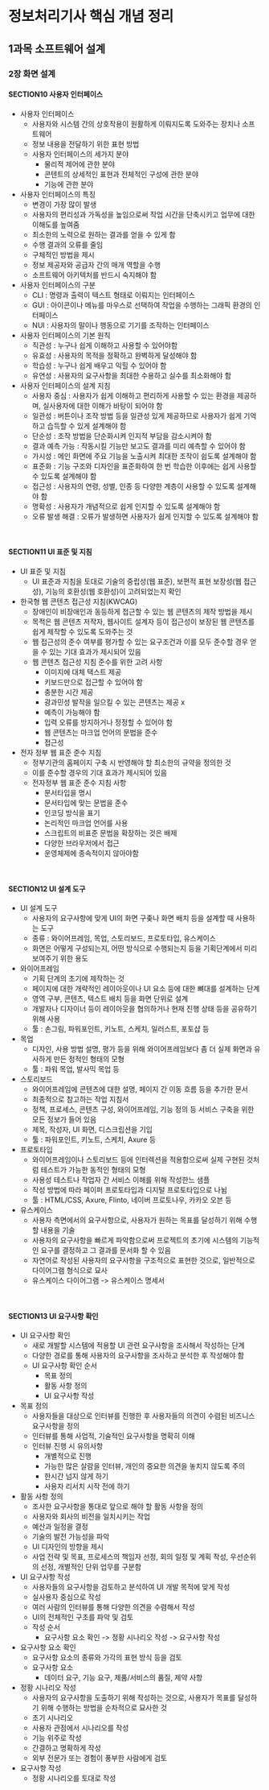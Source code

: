 정보처리기사 핵심 개념 정리
===========================

1과목 소프트웨어 설계
---------------------------

### 2장 화면 설계
    
#### SECTION10 사용자 인터페이스
* 사용자 인터페이스
  * 사용자와 시스템 간의 상호작용이 원활하게 이뤄지도록 도와주는 장치나 소프트웨어
  * 정보 내용을 전달하기 위한 표현 방법
  * 사용자 인터페이스의 세가지 분야
    * 물리적 제어에 관한 분야
    * 콘텐트의 상세적인 표현과 전체적인 구성에 관한 분야
    * 기능에 관한 분야
* 사용자 인터페이스의 특징
  * 변경이 가장 많이 발생
  * 사용자의 편리성과 가독성을 높임으로써 작업 시간을 단축시키고 업무에 대한 이해도를 높여줌
  * 최소한의 노력으로 원하는 결과를 얻을 수 있게 함
  * 수행 결과의 오류를 줄임
  * 구체적인 방법을 제시
  * 정보 제공자와 공급자 간의 매개 역할을 수행
  * 소프트웨어 아키텍처를 반드시 숙지해야 함
* 사용자 인터페이스의 구분
  * CLI : 명령과 출력이 텍스트 형태로 이뤄지는 인터페이스
  * GUI : 아이콘이나 메뉴를 마우스로 선택하여 작업을 수행하는 그래픽 환경의 인터페이스
  * NUI : 사용자의 말이나 행동으로 기기를 조작하는 인터페이스
* 사용자 인터페이스의 기본 원칙
  * 직관성 : 누구나 쉽게 이해하고 사용할 수 있어야함
  * 유효성 : 사용자의 목적을 정확하고 완벽하게 달성해야 함
  * 학습성 : 누구나 쉽게 배우고 익힐 수 있어야 함
  * 유연성 : 사용자의 요구사항을 최대한 수용하고 실수를 최소화해야 함
* 사용자 인터페이스의 설계 지침
  * 사용자 중심 : 사용자가 쉽게 이해하고 편리하게 사용할 수 있는 환경을 제공하며, 실사용자에 대한 이해가 바탕이 되어야 함
  * 일관성 : 버튼이나 조작 방법 등을 일관성 있게 제공하므로 사용자가 쉽게 기억하고 습득할 수 있게 설계해야 함
  * 단순성 : 조작 방법을 단순화시켜 인지적 부담을 감소시켜야 함
  * 결과 예측 가능 : 작동시킬 기능만 보고도 결과를 미리 예측할 수 있어야 함
  * 가시성 : 메인 화면에 주요 기능을 노출시켜 최대한 조작이 쉽도록 설계해야 함
  * 표준화 : 기능 구조와 디자인을 표준화하여 한 번 학습한 이후에는 쉽게 사용할 수 있도록 설계해야 함
  * 접근성 : 사용자의 연령, 성별, 인종 등 다양한 계층이 사용할 수 있도록 설계해야 함
  * 명확성 : 사용자가 개념적으로 쉽게 인지할 수 있도록 설계해야 함
  * 오류 발생 해결 : 오류가 발생하면 사용자가 쉽게 인지할 수 있도록 설계해야 함

<br>

#### SECTION11 UI 표준 및 지침
* UI 표준 및 지침
  * UI 표준과 지침을 토대로 기술의 중립성(웹 표준), 보편적 표현 보장성(웹 접근성), 기능의 호환성(웹 호환성)이 고려되었는지 확인
* 한국형 웹 콘텐츠 접근성 지침(KWCAG)
  * 장애인이 비장애인과 동등하게 접근할 수 있는 웹 콘텐츠의 제작 방법을 제시
  * 목적은 웹 콘텐츠 저작자, 웹사이트 설계자 등이 접근성이 보장된 웹 콘텐츠를 쉽게 제작할 수 있도록 도와주는 것
  * 웹 접근성의 준수 여부를 평가할 수 있는 요구조건과 이를 모두 준수할 경우 얻을 수 있는 기대 효과가 제시되어 있음
  * 웹 콘텐츠 접근성 지침 준수를 위한 고려 사항
    * 이미지에 대체 택스트 제공
    * 키보드만으로 접근할 수 있어야 함
    * 충분한 시간 제공
    * 광과민성 발작을 일으킬 수 있는 콘텐츠는 제공 x
    * 예측이 가능해야 함
    * 입력 오류를 방지하거나 정정할 수 있어야 함
    * 웹 콘텐츠는 마크업 언어의 문법을 준수
    * 접근성
* 전자 정부 웹 표준 준수 지침
  * 정부기관의 홈페이지 구축 시 반영해야 할 최소한의 규약을 정의한 것
  * 이를 준수할 경우의 기대 효과가 제시되어 있음
  * 전자정부 웹 표준 준수 지침 사항
    * 문서타입을 명시
    * 문서타입에 맞는 문법을 준수
    * 인코딩 방식을 표기
    * 논리적인 마크업 언어를 사용
    * 스크립트의 비표준 문법을 확장하는 것은 배제
    * 다양한 브라우저에서 접근
    * 운영체제에 종속적이지 않아야함

<br>

#### SECTION12 UI 설계 도구
* UI 설계 도구
  * 사용자의 요구사항에 맞게 UI의 화면 구좆나 화면 배치 등을 설계할 때 사용하는 도구
  * 종류 : 와이어프레임, 목업, 스토리보드, 프로토타입, 유스케이스
  * 화면은 어떻게 구성되는지, 어떤 방식으로 수행되는지 등을 기획단계에서 미리 보여주기 위한 용도
* 와이어프레임
  * 기획 단계의 초기에 제작하는 것
  * 페이지에 대한 개략적인 레이아웃이나 UI 요소 등에 대한 뼈대를 설계하는 단계
  * 영역 구부, 콘텐츠, 텍스트 배치 등을 화면 단위로 설계
  * 개발자나 디자이너 등이 레이아웃을 협의하거나 현재 진행 상태 등을 공유하기 위해 사용
  * 툴 : 손그림, 파워포인트, 키노트, 스케치, 일러스트, 포토샵 등
* 목업
  * 디자인, 사용 방법 설명, 평가 등을 위해 와이어프레임보다 좀 더 실제 화면과 유사하게 만든 정적인 형태의 모형
  * 툴 : 파워 목업, 발사믹 목업 등
* 스토리보드
  * 와이어프레임에 콘텐츠에 대한 설명, 페이지 간 이동 흐름 등을 추가한 문서
  * 최종적으로 참고하는 작업 지침서
  * 정책, 프로세스, 콘텐츠 구성, 와이어프레임, 기능 정의 등 서비스 구축을 위한 모든 정보가 들어 있음
  * 제목, 작성자, UI 화면, 디스크립션을 기입 
  * 툴 : 파워포인트, 키노트, 스케치, Axure 등
* 프로토타입
  * 와이어프레임이나 스토리보드 등에 인터렉션을 적용함으로써 실제 구현된 것처럼 테스트가 가능한 동적인 형태의 모형
  * 사용성 테스트나 작업자 간 서비스 이해를 위해 작성한느 샘플 
  * 작성 방법에 따라 페이퍼 프로토타입과 디지털 프로토타입으로 나뉨
  * 툴 : HTML/CSS, Axure, Flinto, 네이버 프로토나우, 카카오 오븐 등
* 유스케이스
  * 사용자 측면에서의 요구사항으로, 사용자가 원하는 목표를 달성하기 위해 수행할 내용을 기술
  * 사용자의 요구사항을 빠르게 파악함으로써 프로젝트의 초기에 시스템의 기능적인 요구를 결정하고 그 결과를 문서화 할 수 있음
  * 자연어로 작성된 사용자의 요구사항을 구조적으로 표현한 것으로, 일반적으로 다이어그램 형식으로 묘사
  * 유스케이스 다이어그램 -> 유스케이스 명세서

<br>

#### SECTION13 UI 요구사항 확인 
* UI 요구사항 확인
  * 새로 개발할 시스템에 적용할 UI 관련 요구사항을 조사해서 작성하는 단계
  * 다양한 경로를 통해 사용자의 요구사항을 조사하고 분석한 후 작성해야 함
  * UI 요구사항 확인 순서
    * 목표 정의
    * 활동 사항 정의
    * UI 요구사항 작성
* 목표 정의
  * 사용자들을 대상으로 인터뷰를 진행한 후 사용자들의 의견이 수렴된 비즈니스 요구사항을 정의
  * 인터뷰를 통해 사업적, 기술적인 요구사항을 명확히 이해
  * 인터뷰 진행 시 유의사항
    * 개별적으로 진행
    * 가능한 많은 살람을 인터뷰, 개인의 중요한 의견을 놓치지 않도록 주의
    * 한시간 넘지 않게 하기
    * 사용자 리서치 시작 전에 하기
* 활동 사항 정의
  * 조사한 요구사항을 통대로 앞으로 해야 할 활동 사항을 정의
  * 사용자와 회사의 비전을 일치시키는 작업
  * 예산과 일정을 결정
  * 기술의 발전 가능성을 파악
  * UI 디자인의 방향을 제시
  * 사업 전략 및 목표, 프로세스의 책임자 선정, 회의 일정 및 계획 작성, 우선순위의 선정, 개별적인 단위 업무를 구분함
* UI 요구사항 작성
  * 사용자들의 요구사항을 검토하고 분석하여 UI 개발 목적에 맞게 작성
  * 실사용자 중심으로 작성
  * 여러 사람의 인터뷰를 통해 다양한 의견을 수렴해서 작성
  * UI의 전체적인 구조를 파악 및 검토
  * 작성 순서
    * 요구사항 요소 확인 -> 정황 시나리오 작성 -> 요구사항 작성
* 요구사항 요소 확인
  * 요구사항 요소의 종류와 가각의 표현 방식 등을 검토
  * 요구사항 요소
    * 데이터 요구, 기능 요구, 제품/서비스의 품질, 제약 사항
* 정황 시나리오 작성
  * 사용자의 요구사항을 도출하기 위해 작성하는 것으로, 사용자가 목표를 달성하기 위해 수행하는 방법을 순차적으로 묘사한 것
  * 초기 시나리오
  * 사용자 관점에서 시나리오를 작성
  * 기능 위주로 작성
  * 간결하고 명확하게 작성
  * 외부 전문가 또는 경험이 풍부한 사람에게 검토
* 요구사항 작성
  * 정황 시나리오를 토대로 작성
